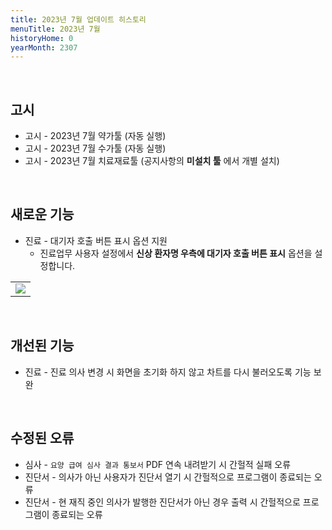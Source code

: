 ```yaml
---
title: 2023년 7월 업데이트 히스토리
menuTitle: 2023년 7월
historyHome: 0
yearMonth: 2307
---
```


<br>

## 고시

- 고시 - 2023년 7월 약가툴 (자동 실행)
- 고시 - 2023년 7월 수가툴 (자동 실행)
- 고시 - 2023년 7월 치료재료툴 (공지사항의 **미설치 툴** 에서 개별 설치)

<br>

## 새로운 기능

- 진료 - 대기자 호출 버튼 표시 옵션 지원
    - 진료업무 사용자 설정에서 **신상 환자명 우측에 대기자 호출 버튼 표시** 옵션을 설정합니다.
<table class="imgBox">
    <td class="imgBox">
        <a href="/images{{page.url}}/1.png" target="_blank">
            <img class="minCenter" src="/images{{page.url}}/1.png">
        </a>
    </td>
</table>

<br>

## 개선된 기능

- 진료 - 진료 의사 변경 시 화면을 초기화 하지 않고 차트를 다시 불러오도록 기능 보완

<br>

## 수정된 오류

- 심사 - `요양 급여 심사 결과 통보서` PDF 연속 내려받기 시 간헐적 실패 오류
- 진단서 - 의사가 아닌 사용자가 진단서 열기 시 간헐적으로 프로그램이 종료되는 오류
- 진단서 - 현 재직 중인 의사가 발행한 진단서가 아닌 경우 출력 시 간헐적으로 프로그램이 종료되는 오류